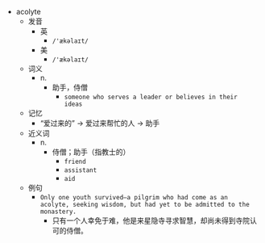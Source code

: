 - acolyte
  - 发音
    - 英
      - `/'ækəlaɪt/`
    - 美
      - `/'ækəlaɪt/`
  - 词义
    - n.
      - 助手，侍僧
        - `someone who serves a leader or believes in their ideas`
  - 记忆
    - “爱过来的” → 爱过来帮忙的人 → 助手
  - 近义词
    - n.
      - 侍僧；助手（指教士的）
        - `friend`
        - `assistant`
        - `aid`
  - 例句
    - `Only one youth survived–a pilgrim who had come as an acolyte, seeking wisdom, but had yet to be admitted to the monastery.`
      - 只有一个人幸免于难，他是来星隐寺寻求智慧，却尚未得到寺院认可的侍僧。


